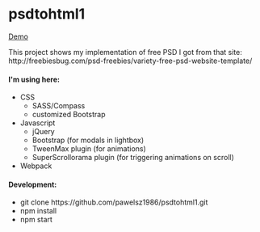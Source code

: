 <h1>psdtohtml1</h1>
<p><a href="http://pawelsz1986.github.io/psdtohtml1/">Demo</a></p>
<p>This project shows my implementation of free PSD I got from that site:  
http://freebiesbug.com/psd-freebies/variety-free-psd-website-template/</p>
<h4>I'm using here:</h4>
<ul>
    <li>CSS
        <ul>
            <li>SASS/Compass</li>
            <li>customized Bootstrap</li>
        </ul>
    </li>
    <li>Javascript
        <ul>
            <li>jQuery</li>
            <li>Bootstrap (for modals in lightbox)</li>
            <li>TweenMax plugin (for animations)</li>
            <li>SuperScrollorama plugin (for triggering animations on scroll)</li>
        </ul>
    </li>
    <li>Webpack</li>
</ul>

<h4>Development:</h4>
<ul>
    <li>git clone https://github.com/pawelsz1986/psdtohtml1.git</li>
    <li>npm install</li>
    <li>npm start</li>
</ul>